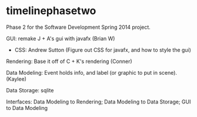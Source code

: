 timelinephasetwo
================

Phase 2 for the Software Development Spring 2014 project.

GUI: remake J + A's gui with javafx (Brian W)
 - CSS: Andrew Sutton (Figure out CSS for javafx, and how to style the gui)

Rendering: Base it off of C + K's rendering (Conner)

Data Modeling: Event holds info, and label (or graphic to put in scene). (Kaylee)

Data Storage: sqlite 



Interfaces: Data Modeling to Rendering; Data Modeling to Data Storage; GUI to Data Modeling
